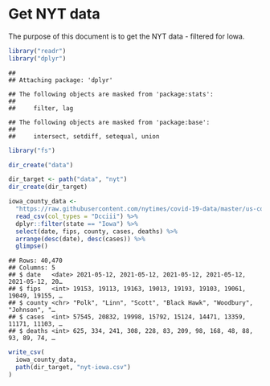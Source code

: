 Get NYT data
================

The purpose of this document is to get the NYT data - filtered for Iowa.

``` r
library("readr")
library("dplyr")
```

    ## 
    ## Attaching package: 'dplyr'

    ## The following objects are masked from 'package:stats':
    ## 
    ##     filter, lag

    ## The following objects are masked from 'package:base':
    ## 
    ##     intersect, setdiff, setequal, union

``` r
library("fs")
```

``` r
dir_create("data")

dir_target <- path("data", "nyt")
dir_create(dir_target)
```

``` r
iowa_county_data <- 
  "https://raw.githubusercontent.com/nytimes/covid-19-data/master/us-counties.csv" %>%
  read_csv(col_types = "Dcciii") %>%
  dplyr::filter(state == "Iowa") %>%
  select(date, fips, county, cases, deaths) %>%
  arrange(desc(date), desc(cases)) %>%
  glimpse()
```

    ## Rows: 40,470
    ## Columns: 5
    ## $ date   <date> 2021-05-12, 2021-05-12, 2021-05-12, 2021-05-12, 2021-05-12, 20…
    ## $ fips   <int> 19153, 19113, 19163, 19013, 19193, 19103, 19061, 19049, 19155, …
    ## $ county <chr> "Polk", "Linn", "Scott", "Black Hawk", "Woodbury", "Johnson", "…
    ## $ cases  <int> 57545, 20832, 19998, 15792, 15124, 14471, 13359, 11171, 11103, …
    ## $ deaths <int> 625, 334, 241, 308, 228, 83, 209, 98, 168, 48, 88, 93, 89, 74, …

``` r
write_csv(
  iowa_county_data,
  path(dir_target, "nyt-iowa.csv")
)
```
